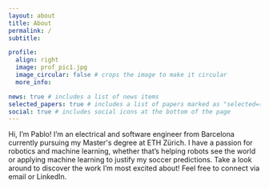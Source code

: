 ```yaml
---
layout: about
title: About
permalink: /
subtitle: 

profile:
  align: right
  image: prof_pic1.jpg
  image_circular: false # crops the image to make it circular
  more_info: 

news: true # includes a list of news items
selected_papers: true # includes a list of papers marked as "selected={true}"
social: true # includes social icons at the bottom of the page
---
```


Hi, I’m Pablo! I’m an electrical and software engineer from Barcelona currently pursuing my Master's degree at ETH Zürich. I have a passion for robotics and machine learning, whether that’s helping robots see the world or  applying machine learning to justify my soccer predictions. Take a look around to discover the work I’m most excited about! Feel free to connect via email or LinkedIn.

